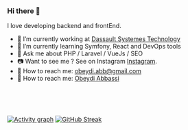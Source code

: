### Hi there 👋

<!--
**obnux/obnux** is a ✨ _special_ ✨ repository because its `README.md` (this file) appears on your GitHub profile.

Here are some ideas to get you started:
-->
I love developing backend and frontEnd.

- 🔭 I’m currently working at [Dassault Systemes Technology](https://www.dassault.fr/subsidiaries/dassault-systemes)
- 🌱 I’m currently learning Symfony, React and DevOps tools
- 💬 Ask me about PHP / Laravel / VueJs / SEO
- :camera: Want to see me ? See on Instagram [Instagram](https://www.instagram.com/obnux/).
- :e-mail: How to reach me: obeydi.abb@gmail.com
- :link: How to reach me: [Obeydi Abbassi](https://obeydi-abbassi.me/)

<br/>
<br/>
<br/>

[![Activity graph](https://activity-graph.herokuapp.com/graph?username=obnux&bg_color=fdf6ed&color=0a07c0&line=f5d400&point=4d61b3&area=true&hide_border=true)](https://github.com/ashutosh00710/github-readme-activity-graph)
[![GitHub Streak](https://github-readme-streak-stats.herokuapp.com?user=obnux&theme=vue&date_format=M%20j%5B%2C%20Y%5D)](https://git.io/streak-stats)
